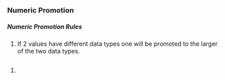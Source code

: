 ### Numeric Promotion

##### Numeric Promotion Rules
1. If 2 values have different data types one will be promoted to the larger of the two data types. 
```java
```
1. 
